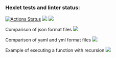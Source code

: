 ### Hexlet tests and linter status:
[![Actions Status](https://github.com/danlo12/python-project-50/workflows/hexlet-check/badge.svg)](https://github.com/danlo12/python-project-50/actions)
<a href="https://codeclimate.com/github/danlo12/python-project-50/maintainability"><img src="https://api.codeclimate.com/v1/badges/c307a3f31c45499e74fc/maintainability" /></a>
<a href="https://codeclimate.com/github/danlo12/python-project-50/test_coverage"><img src="https://api.codeclimate.com/v1/badges/c307a3f31c45499e74fc/test_coverage" /></a>

Comparison of json format files
<a href="https://asciinema.org/a/XH8FoqddyQHCJVlYppM7XFyug" target="_blank"><img src="https://asciinema.org/a/XH8FoqddyQHCJVlYppM7XFyug.svg" /></a>

Comparison of yaml and yml format files
<a href="https://asciinema.org/a/xo67PY7mduUPxrXSwdlNmqx4E" target="_blank"><img src="https://asciinema.org/a/xo67PY7mduUPxrXSwdlNmqx4E.svg" /></a>

Example of executing a function with recursion
<a href="https://asciinema.org/a/Cgt9FMJqJN24VZ10aJ4EoiYzI" target="_blank"><img src="https://asciinema.org/a/Cgt9FMJqJN24VZ10aJ4EoiYzI.svg" /></a>